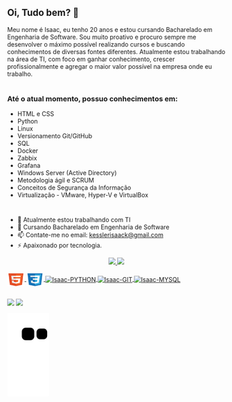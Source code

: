 ## Oi, Tudo bem? 👋

Meu nome é Isaac, eu tenho 20 anos e estou cursando Bacharelado em Engenharia de Software. Sou muito proativo e procuro sempre me desenvolver o máximo possível realizando cursos e buscando conhecimentos de diversas fontes diferentes. Atualmente estou trabalhando na área de TI, com foco em ganhar conhecimento, crescer profissionalmente e agregar o maior valor possível na empresa onde eu trabalho.
#
### Até o atual momento, possuo conhecimentos em:
- HTML e CSS
- Python
- Linux
- Versionamento Git/GitHub
- SQL
- Docker
- Zabbix
- Grafana
- Windows Server (Active Directory)
- Metodologia ágil e SCRUM
- Conceitos de Segurança da Informação
- Virtualização - VMware, Hyper-V e VirtualBox
#

- 🔭 Atualmente estou trabalhando com TI
- 🌱 Cursando Bacharelado em Engenharia de Software
- 📫 Contate-me no email: kesslerisaack@gmail.com
- ⚡ Apaixonado por tecnologia.

<div align="center">
  <a href="https://github.com/isaacfkessler">
  <img height="180em" src="https://github-readme-stats.vercel.app/api?username=isaacfkessler&show_icons=true&theme=dracula&include_all_commits=true&count_private=true"/>
  <img height="180em" src="https://github-readme-stats.vercel.app/api/top-langs/?username=isaacfkessler&layout=compact&langs_count=7&theme=dracula"/>
</div>
  <div style="display: inline_block"><br>
  <img align="center" alt="Isaac-HTML" height="30" width="40" src="https://raw.githubusercontent.com/devicons/devicon/master/icons/html5/html5-original.svg">
  <img align="center" alt="Isaac-CSS" height="30" width="40" src="https://raw.githubusercontent.com/devicons/devicon/master/icons/css3/css3-original.svg">
  <img align="center" alt="Isaac-PYTHON" height="30" width="40" src="https://cdn.jsdelivr.net/gh/devicons/devicon/icons/python/python-original.svg" />
  <img align="center" alt="Isaac-GIT" height="30" width="40" src="https://cdn.jsdelivr.net/gh/devicons/devicon/icons/git/git-original.svg" />
  <img align="center" alt="Isaac-MYSQL" height="30" width="40" src="https://cdn.jsdelivr.net/gh/devicons/devicon/icons/mysql/mysql-original.svg" />
</div>
    
  ##
 
<div> 
  <a href = "mailto:kesslerisaack@gmail.com"><img src="https://img.shields.io/badge/-Gmail-%23333?style=for-the-badge&logo=gmail&logoColor=white" target="_blank"></a>
  <a href="https://www.linkedin.com/in/isaac-fortes-kessler-3a2776218/" target="_blank"><img src="https://img.shields.io/badge/-LinkedIn-%230077B5?style=for-the-badge&logo=linkedin&logoColor=white" target="_blank"></a> 
 
  ![Snake animation](https://github.com/isaacfkessler/isaacfkessler/blob/output/github-contribution-grid-snake.svg)
 
</div>
